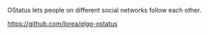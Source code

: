 OStatus lets people on different social networks follow each other.

https://github.com/lorea/elgg-ostatus
